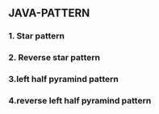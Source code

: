 ## JAVA-PATTERN
### 1. Star pattern
### 2. Reverse star pattern
### 3.left half pyramind pattern
### 4.reverse left half pyramind pattern
